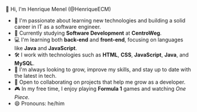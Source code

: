 👋 Hi, I'm Henrique Menel (@HenriqueECM)

- 👀 I'm passionate about learning new technologies and building a solid career in IT as a software engineer.
- 🌱 Currently studying **Software Development** at **CentroWeg**.
- 💻 I'm learning both **back-end** and **front-end**, focusing on languages like **Java** and **JavaScript**.
- 🛠️ I work with technologies such as **HTML**, **CSS**, **JavaScript**, **Java**, and **MySQL**.
- 🚀 I'm always looking to grow, improve my skills, and stay up to date with the latest in tech.
- 💞️ Open to collaborating on projects that help me grow as a developer.
- 🎮 In my free time, I enjoy playing **Formula 1** games and watching *One Piece.*
- 😄 Pronouns: he/him
